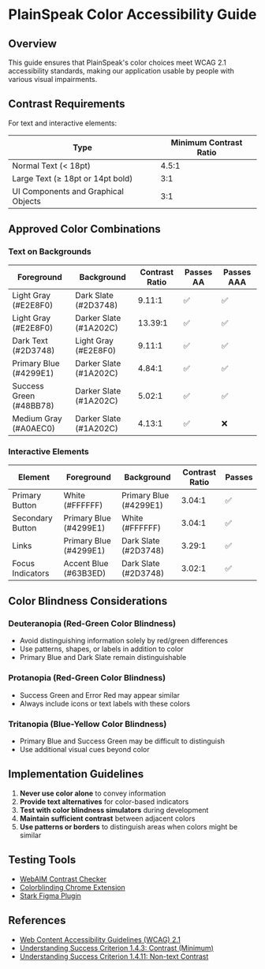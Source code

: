 # PlainSpeak Color Accessibility Guide

## Overview

This guide ensures that PlainSpeak's color choices meet WCAG 2.1 accessibility standards, making our application usable by people with various visual impairments.

## Contrast Requirements

For text and interactive elements:

| Type | Minimum Contrast Ratio |
|------|------------------------|
| Normal Text (< 18pt) | 4.5:1 |
| Large Text (≥ 18pt or 14pt bold) | 3:1 |
| UI Components and Graphical Objects | 3:1 |

## Approved Color Combinations

### Text on Backgrounds

| Foreground | Background | Contrast Ratio | Passes AA | Passes AAA |
|------------|------------|----------------|-----------|------------|
| Light Gray (#E2E8F0) | Dark Slate (#2D3748) | 9.11:1 | ✅ | ✅ |
| Light Gray (#E2E8F0) | Darker Slate (#1A202C) | 13.39:1 | ✅ | ✅ |
| Dark Text (#2D3748) | Light Gray (#E2E8F0) | 9.11:1 | ✅ | ✅ |
| Primary Blue (#4299E1) | Darker Slate (#1A202C) | 4.84:1 | ✅ | ✅ |
| Success Green (#48BB78) | Darker Slate (#1A202C) | 5.02:1 | ✅ | ✅ |
| Medium Gray (#A0AEC0) | Darker Slate (#1A202C) | 4.13:1 | ✅ | ❌ |

### Interactive Elements

| Element | Foreground | Background | Contrast Ratio | Passes |
|---------|------------|------------|----------------|--------|
| Primary Button | White (#FFFFFF) | Primary Blue (#4299E1) | 3.04:1 | ✅ |
| Secondary Button | Primary Blue (#4299E1) | White (#FFFFFF) | 3.04:1 | ✅ |
| Links | Primary Blue (#4299E1) | Dark Slate (#2D3748) | 3.29:1 | ✅ |
| Focus Indicators | Accent Blue (#63B3ED) | Dark Slate (#2D3748) | 3.02:1 | ✅ |

## Color Blindness Considerations

### Deuteranopia (Red-Green Color Blindness)
- Avoid distinguishing information solely by red/green differences
- Use patterns, shapes, or labels in addition to color
- Primary Blue and Dark Slate remain distinguishable

### Protanopia (Red-Green Color Blindness)
- Success Green and Error Red may appear similar
- Always include icons or text labels with these colors

### Tritanopia (Blue-Yellow Color Blindness)
- Primary Blue and Success Green may be difficult to distinguish
- Use additional visual cues beyond color

## Implementation Guidelines

1. **Never use color alone** to convey information
2. **Provide text alternatives** for color-based indicators
3. **Test with color blindness simulators** during development
4. **Maintain sufficient contrast** between adjacent colors
5. **Use patterns or borders** to distinguish areas when colors might be similar

## Testing Tools

- [WebAIM Contrast Checker](https://webaim.org/resources/contrastchecker/)
- [Colorblinding Chrome Extension](https://chrome.google.com/webstore/detail/colorblinding/dgbgleaofjainknadoffbjkclicbbgaa)
- [Stark Figma Plugin](https://www.figma.com/community/plugin/732603254453395948/Stark)

## References

- [Web Content Accessibility Guidelines (WCAG) 2.1](https://www.w3.org/TR/WCAG21/)
- [Understanding Success Criterion 1.4.3: Contrast (Minimum)](https://www.w3.org/WAI/WCAG21/Understanding/contrast-minimum.html)
- [Understanding Success Criterion 1.4.11: Non-text Contrast](https://www.w3.org/WAI/WCAG21/Understanding/non-text-contrast.html)
